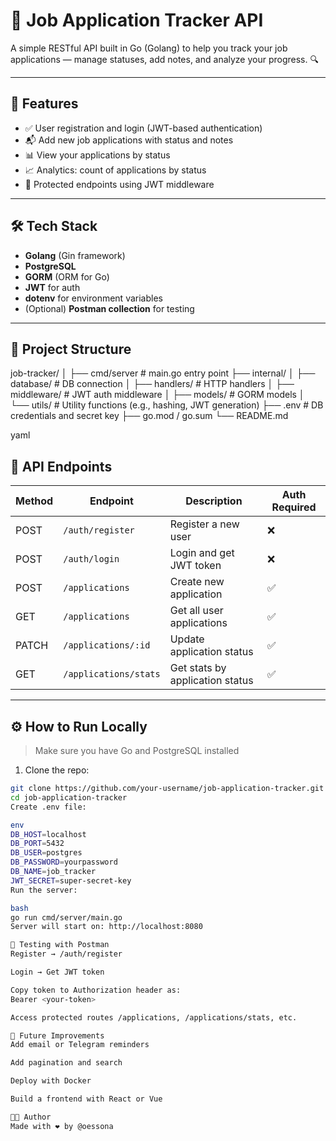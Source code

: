 # 🧾 Job Application Tracker API

A simple RESTful API built in Go (Golang) to help you track your job applications — manage statuses, add notes, and analyze your progress. 🔍

---

## 🚀 Features

- ✅ User registration and login (JWT-based authentication)
- 📬 Add new job applications with status and notes
- 📊 View your applications by status
- 📈 Analytics: count of applications by status
- 🔐 Protected endpoints using JWT middleware

---

## 🛠 Tech Stack

- **Golang** (Gin framework)
- **PostgreSQL**
- **GORM** (ORM for Go)
- **JWT** for auth
- **dotenv** for environment variables
- (Optional) **Postman collection** for testing

---

## 📂 Project Structure

job-tracker/
│
├── cmd/server # main.go entry point
├── internal/
│ ├── database/ # DB connection
│ ├── handlers/ # HTTP handlers
│ ├── middleware/ # JWT auth middleware
│ ├── models/ # GORM models
│ └── utils/ # Utility functions (e.g., hashing, JWT generation)
├── .env # DB credentials and secret key
├── go.mod / go.sum
└── README.md

yaml

## 🧪 API Endpoints

| Method | Endpoint                | Description                        | Auth Required |
|--------|-------------------------|------------------------------------|---------------|
| POST   | `/auth/register`        | Register a new user                | ❌            |
| POST   | `/auth/login`           | Login and get JWT token            | ❌            |
| POST   | `/applications`         | Create new application             | ✅            |
| GET    | `/applications`         | Get all user applications          | ✅            |
| PATCH  | `/applications/:id`     | Update application status          | ✅            |
| GET    | `/applications/stats`   | Get stats by application status    | ✅            |

---

## ⚙️ How to Run Locally

> Make sure you have Go and PostgreSQL installed

1. Clone the repo:

```bash
git clone https://github.com/your-username/job-application-tracker.git
cd job-application-tracker
Create .env file:

env
DB_HOST=localhost
DB_PORT=5432
DB_USER=postgres
DB_PASSWORD=yourpassword
DB_NAME=job_tracker
JWT_SECRET=super-secret-key
Run the server:

bash
go run cmd/server/main.go
Server will start on: http://localhost:8080

🧪 Testing with Postman
Register → /auth/register

Login → Get JWT token

Copy token to Authorization header as:
Bearer <your-token>

Access protected routes /applications, /applications/stats, etc.

📌 Future Improvements
Add email or Telegram reminders

Add pagination and search

Deploy with Docker

Build a frontend with React or Vue

🧑‍💻 Author
Made with ❤️ by @oessona


